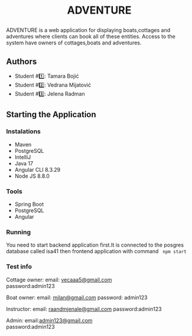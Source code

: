 # <p align="center"> ADVENTURE  </p> 

ADVENTURE is a web application for displaying boats,cottages and adventures where clients can book all of these entities.
Access to the system have owners of cottages,boats and adventures.

## Authors

- Student #:one:: Tamara Bojić
- Student #:two:: Vedrana Mijatović
- Student #:three:: Jelena Radman 


## Starting the Application

### Instalations
- Maven
- PostgreSQL
- IntelliJ
- Java 17
- Angular CLI 8.3.29
- Node JS 8.8.0

### Tools 
- Spring Boot
- PostgreSQL
- Angular
 

### Running
You need to start backend application first.It is connected to the posgres database called isa41 then frontend application with command
``` npm start```


### Test info

Cottage owner:
email: vecaaa5@gmail.com	
password:admin123

Boat owner:
email: milan@gmail.com
password: admin123

Instructor: 
email: raandmjenale@gmail.com
password:admin123

Admin:
email:admin123@gmail.com	
password:admin123